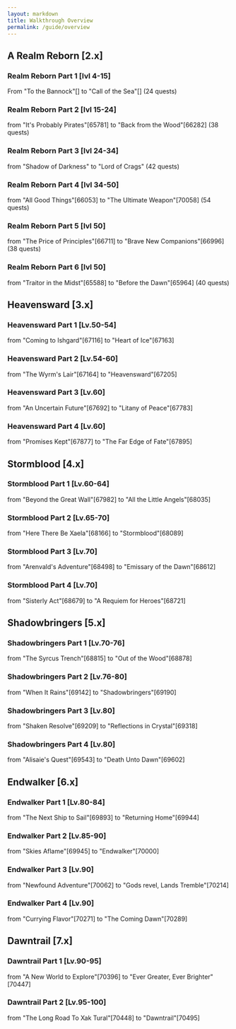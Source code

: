 ```yaml
---
layout: markdown
title: Walkthrough Overview
permalink: /guide/overview
---
```



## A Realm Reborn [2.x]

### Realm Reborn Part 1 [lvl 4-15]
From "To the Bannock"[] to "Call of the Sea"[]  (24 quests)

### Realm Reborn Part 2 [lvl 15-24] 
from "It's Probably Pirates"[65781] to "Back from the Wood"[66282]  (38 quests)

### Realm Reborn Part 3 [lvl 24-34]
from "Shadow of Darkness" to "Lord of Crags" (42 quests)

### Realm Reborn Part 4 [lvl 34-50]
from "All Good Things"[66053] to "The Ultimate Weapon"[70058] (54 quests)

### Realm Reborn Part 5 [lvl 50]
from "The Price of Principles"[66711] to "Brave New Companions"[66996] (38 quests)

### Realm Reborn Part 6 [lvl 50]
from "Traitor in the Midst"[65588] to "Before the Dawn"[65964] (40 quests)


## Heavensward [3.x]
### Heavensward Part 1 [Lv.50-54]
from "Coming to Ishgard"[67116] to "Heart of Ice"[67163]

### Heavensward Part 2 [Lv.54-60]
from "The Wyrm's Lair"[67164] to "Heavensward"[67205]

### Heavensward Part 3 [Lv.60]
from "An Uncertain Future"[67692] to "Litany of Peace"[67783]

### Heavensward Part 4 [Lv.60]
from "Promises Kept"[67877] to "The Far Edge of Fate"[67895]


## Stormblood [4.x]
### Stormblood Part 1 [Lv.60-64]
from "Beyond the Great Wall"[67982] to "All the Little Angels"[68035]

### Stormblood Part 2 [Lv.65-70]
from "Here There Be Xaela"[68166] to "Stormblood"[68089]

### Stormblood Part 3 [Lv.70]
from "Arenvald's Adventure"[68498] to "Emissary of the Dawn"[68612]

### Stormblood Part 4 [Lv.70]
from "Sisterly Act"[68679] to "A Requiem for Heroes"[68721]


## Shadowbringers [5.x]
### Shadowbringers Part 1 [Lv.70-76]
from "The Syrcus Trench"[68815] to "Out of the Wood"[68878]

### Shadowbringers Part 2 [Lv.76-80]
from "When It Rains"[69142] to "Shadowbringers"[69190]

### Shadowbringers Part 3 [Lv.80]
from "Shaken Resolve"[69209] to "Reflections in Crystal"[69318]

### Shadowbringers Part 4 [Lv.80]
from "Alisaie's Quest"[69543] to "Death Unto Dawn"[69602]


## Endwalker [6.x]
### Endwalker Part 1 [Lv.80-84]
from "The Next Ship to Sail"[69893] to "Returning Home"[69944]

### Endwalker Part 2 [Lv.85-90]
from "Skies Aflame"[69945] to "Endwalker"[70000]

### Endwalker Part 3 [Lv.90]
from "Newfound Adventure"[70062] to "Gods revel, Lands Tremble"[70214]

### Endwalker Part 4 [Lv.90]
from "Currying Flavor"[70271] to "The Coming Dawn"[70289]


## Dawntrail [7.x]
### Dawntrail Part 1 [Lv.90-95] 
from "A New World to Explore"[70396] to "Ever Greater, Ever Brighter"[70447]

### Dawntrail Part 2 [Lv.95-100] 
from "The Long Road To Xak Tural"[70448] to "Dawntrail"[70495]
